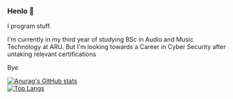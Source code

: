 ### Henlo 👋

I program stuff.

I'm currently in my third year of studying BSc in Audio and Music Technology at ARU.
But I'm looking towards a Career in Cyber Security after untaking relevant certifications

Bye

[![Anurag's GitHub stats](https://github-readme-stats.vercel.app/api?username=I-Chlo&theme=radical)](https://github.com/anuraghazra/github-readme-stats)<br>
[![Top Langs](https://github-readme-stats.vercel.app/api/top-langs/?username=I-Chlo&theme=radical)](https://github.com/anuraghazra/github-readme-stats)
